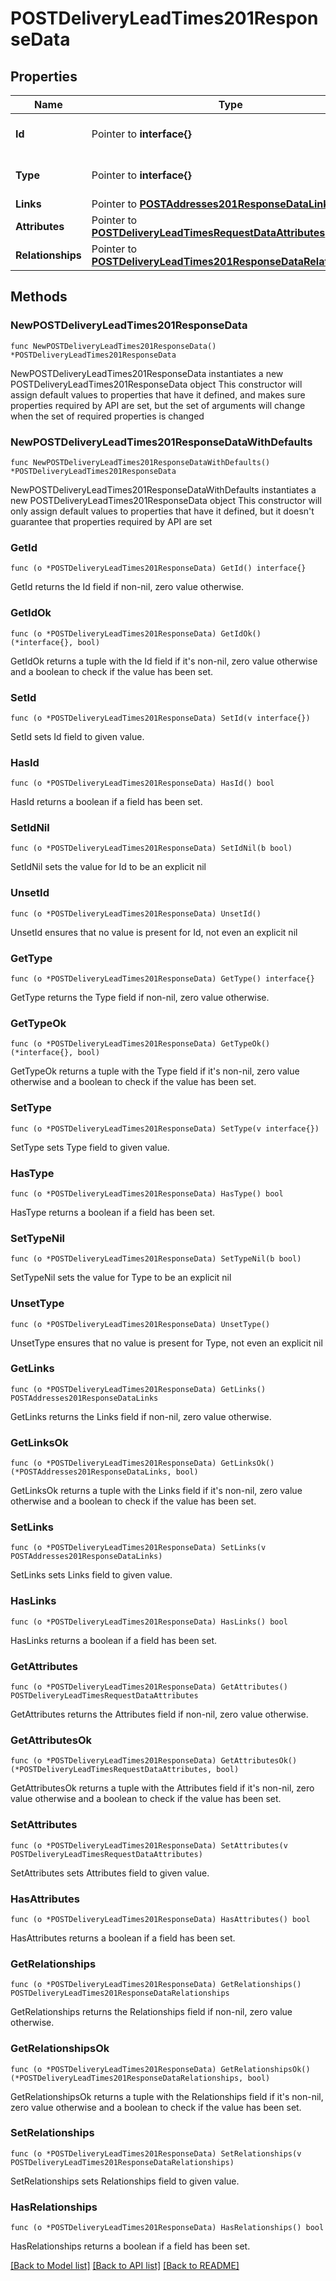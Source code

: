 # POSTDeliveryLeadTimes201ResponseData

## Properties

Name | Type | Description | Notes
------------ | ------------- | ------------- | -------------
**Id** | Pointer to **interface{}** | The resource&#39;s id | [optional] 
**Type** | Pointer to **interface{}** | The resource&#39;s type | [optional] 
**Links** | Pointer to [**POSTAddresses201ResponseDataLinks**](POSTAddresses201ResponseDataLinks.md) |  | [optional] 
**Attributes** | Pointer to [**POSTDeliveryLeadTimesRequestDataAttributes**](POSTDeliveryLeadTimesRequestDataAttributes.md) |  | [optional] 
**Relationships** | Pointer to [**POSTDeliveryLeadTimes201ResponseDataRelationships**](POSTDeliveryLeadTimes201ResponseDataRelationships.md) |  | [optional] 

## Methods

### NewPOSTDeliveryLeadTimes201ResponseData

`func NewPOSTDeliveryLeadTimes201ResponseData() *POSTDeliveryLeadTimes201ResponseData`

NewPOSTDeliveryLeadTimes201ResponseData instantiates a new POSTDeliveryLeadTimes201ResponseData object
This constructor will assign default values to properties that have it defined,
and makes sure properties required by API are set, but the set of arguments
will change when the set of required properties is changed

### NewPOSTDeliveryLeadTimes201ResponseDataWithDefaults

`func NewPOSTDeliveryLeadTimes201ResponseDataWithDefaults() *POSTDeliveryLeadTimes201ResponseData`

NewPOSTDeliveryLeadTimes201ResponseDataWithDefaults instantiates a new POSTDeliveryLeadTimes201ResponseData object
This constructor will only assign default values to properties that have it defined,
but it doesn't guarantee that properties required by API are set

### GetId

`func (o *POSTDeliveryLeadTimes201ResponseData) GetId() interface{}`

GetId returns the Id field if non-nil, zero value otherwise.

### GetIdOk

`func (o *POSTDeliveryLeadTimes201ResponseData) GetIdOk() (*interface{}, bool)`

GetIdOk returns a tuple with the Id field if it's non-nil, zero value otherwise
and a boolean to check if the value has been set.

### SetId

`func (o *POSTDeliveryLeadTimes201ResponseData) SetId(v interface{})`

SetId sets Id field to given value.

### HasId

`func (o *POSTDeliveryLeadTimes201ResponseData) HasId() bool`

HasId returns a boolean if a field has been set.

### SetIdNil

`func (o *POSTDeliveryLeadTimes201ResponseData) SetIdNil(b bool)`

 SetIdNil sets the value for Id to be an explicit nil

### UnsetId
`func (o *POSTDeliveryLeadTimes201ResponseData) UnsetId()`

UnsetId ensures that no value is present for Id, not even an explicit nil
### GetType

`func (o *POSTDeliveryLeadTimes201ResponseData) GetType() interface{}`

GetType returns the Type field if non-nil, zero value otherwise.

### GetTypeOk

`func (o *POSTDeliveryLeadTimes201ResponseData) GetTypeOk() (*interface{}, bool)`

GetTypeOk returns a tuple with the Type field if it's non-nil, zero value otherwise
and a boolean to check if the value has been set.

### SetType

`func (o *POSTDeliveryLeadTimes201ResponseData) SetType(v interface{})`

SetType sets Type field to given value.

### HasType

`func (o *POSTDeliveryLeadTimes201ResponseData) HasType() bool`

HasType returns a boolean if a field has been set.

### SetTypeNil

`func (o *POSTDeliveryLeadTimes201ResponseData) SetTypeNil(b bool)`

 SetTypeNil sets the value for Type to be an explicit nil

### UnsetType
`func (o *POSTDeliveryLeadTimes201ResponseData) UnsetType()`

UnsetType ensures that no value is present for Type, not even an explicit nil
### GetLinks

`func (o *POSTDeliveryLeadTimes201ResponseData) GetLinks() POSTAddresses201ResponseDataLinks`

GetLinks returns the Links field if non-nil, zero value otherwise.

### GetLinksOk

`func (o *POSTDeliveryLeadTimes201ResponseData) GetLinksOk() (*POSTAddresses201ResponseDataLinks, bool)`

GetLinksOk returns a tuple with the Links field if it's non-nil, zero value otherwise
and a boolean to check if the value has been set.

### SetLinks

`func (o *POSTDeliveryLeadTimes201ResponseData) SetLinks(v POSTAddresses201ResponseDataLinks)`

SetLinks sets Links field to given value.

### HasLinks

`func (o *POSTDeliveryLeadTimes201ResponseData) HasLinks() bool`

HasLinks returns a boolean if a field has been set.

### GetAttributes

`func (o *POSTDeliveryLeadTimes201ResponseData) GetAttributes() POSTDeliveryLeadTimesRequestDataAttributes`

GetAttributes returns the Attributes field if non-nil, zero value otherwise.

### GetAttributesOk

`func (o *POSTDeliveryLeadTimes201ResponseData) GetAttributesOk() (*POSTDeliveryLeadTimesRequestDataAttributes, bool)`

GetAttributesOk returns a tuple with the Attributes field if it's non-nil, zero value otherwise
and a boolean to check if the value has been set.

### SetAttributes

`func (o *POSTDeliveryLeadTimes201ResponseData) SetAttributes(v POSTDeliveryLeadTimesRequestDataAttributes)`

SetAttributes sets Attributes field to given value.

### HasAttributes

`func (o *POSTDeliveryLeadTimes201ResponseData) HasAttributes() bool`

HasAttributes returns a boolean if a field has been set.

### GetRelationships

`func (o *POSTDeliveryLeadTimes201ResponseData) GetRelationships() POSTDeliveryLeadTimes201ResponseDataRelationships`

GetRelationships returns the Relationships field if non-nil, zero value otherwise.

### GetRelationshipsOk

`func (o *POSTDeliveryLeadTimes201ResponseData) GetRelationshipsOk() (*POSTDeliveryLeadTimes201ResponseDataRelationships, bool)`

GetRelationshipsOk returns a tuple with the Relationships field if it's non-nil, zero value otherwise
and a boolean to check if the value has been set.

### SetRelationships

`func (o *POSTDeliveryLeadTimes201ResponseData) SetRelationships(v POSTDeliveryLeadTimes201ResponseDataRelationships)`

SetRelationships sets Relationships field to given value.

### HasRelationships

`func (o *POSTDeliveryLeadTimes201ResponseData) HasRelationships() bool`

HasRelationships returns a boolean if a field has been set.


[[Back to Model list]](../README.md#documentation-for-models) [[Back to API list]](../README.md#documentation-for-api-endpoints) [[Back to README]](../README.md)


